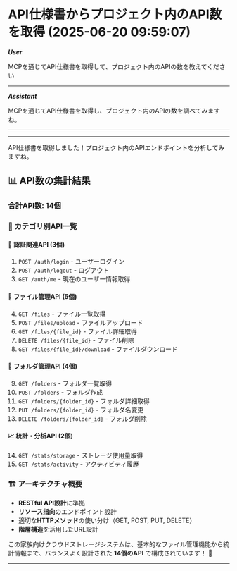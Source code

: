 <!-- Generated by SpecStory -->

# API仕様書からプロジェクト内のAPI数を取得 (2025-06-20 09:59:07)

_**User**_

MCPを通じてAPI仕様書を取得して、プロジェクト内のAPIの数を教えてください

---

_**Assistant**_

MCPを通じてAPI仕様書を取得し、プロジェクト内のAPIの数を調べてみますね。

---



---

API仕様書を取得しました！プロジェクト内のAPIエンドポイントを分析してみますね。

## 📊 API数の集計結果

### **合計API数: 14個**

### 📂 カテゴリ別API一覧

#### 🔐 **認証関連API (3個)**
1. `POST /auth/login` - ユーザーログイン
2. `POST /auth/logout` - ログアウト
3. `GET /auth/me` - 現在のユーザー情報取得

#### 📄 **ファイル管理API (5個)**
4. `GET /files` - ファイル一覧取得
5. `POST /files/upload` - ファイルアップロード
6. `GET /files/{file_id}` - ファイル詳細取得
7. `DELETE /files/{file_id}` - ファイル削除
8. `GET /files/{file_id}/download` - ファイルダウンロード

#### 📁 **フォルダ管理API (4個)**
9. `GET /folders` - フォルダ一覧取得
10. `POST /folders` - フォルダ作成
11. `GET /folders/{folder_id}` - フォルダ詳細取得
12. `PUT /folders/{folder_id}` - フォルダ名変更
13. `DELETE /folders/{folder_id}` - フォルダ削除

#### 📈 **統計・分析API (2個)**
14. `GET /stats/storage` - ストレージ使用量取得
15. `GET /stats/activity` - アクティビティ履歴

### 🏗️ **アーキテクチャ概要**
- **RESTful API設計**に準拠
- **リソース指向**のエンドポイント設計
- 適切な**HTTPメソッド**の使い分け（GET, POST, PUT, DELETE）
- **階層構造**を活用したURL設計

この家族向けクラウドストレージシステムは、基本的なファイル管理機能から統計情報まで、バランスよく設計された **14個のAPI** で構成されています！ 🎉

---

